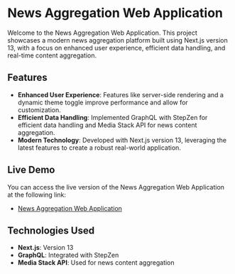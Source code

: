 # News Aggregation Web Application

Welcome to the News Aggregation Web Application. This project showcases a modern news aggregation platform built using Next.js version 13, with a focus on enhanced user experience, efficient data handling, and real-time content aggregation.

## Features

- **Enhanced User Experience**: Features like server-side rendering and a dynamic theme toggle improve performance and allow for customization.
- **Efficient Data Handling**: Implemented GraphQL with StepZen for efficient data handling and Media Stack API for news content aggregation.
- **Modern Technology**: Developed with Next.js version 13, leveraging the latest features to create a robust real-world application.

## Live Demo

You can access the live version of the News Aggregation Web Application at the following link:
- [News Aggregation Web Application](https://chris-news-app-chris-gan.vercel.app/)

## Technologies Used

- **Next.js**: Version 13
- **GraphQL**: Integrated with StepZen
- **Media Stack API**: Used for news content aggregation

